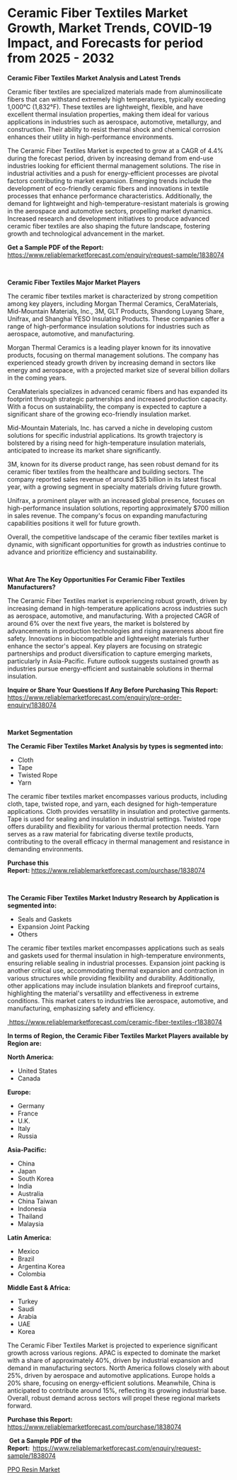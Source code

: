 <p><h1>Ceramic Fiber Textiles Market Growth, Market Trends, COVID-19 Impact, and Forecasts for period from 2025 - 2032</h1></p><p><strong>Ceramic Fiber Textiles Market Analysis and Latest Trends</strong></p>
<p><p>Ceramic fiber textiles are specialized materials made from aluminosilicate fibers that can withstand extremely high temperatures, typically exceeding 1,000°C (1,832°F). These textiles are lightweight, flexible, and have excellent thermal insulation properties, making them ideal for various applications in industries such as aerospace, automotive, metallurgy, and construction. Their ability to resist thermal shock and chemical corrosion enhances their utility in high-performance environments.</p><p>The Ceramic Fiber Textiles Market is expected to grow at a CAGR of 4.4% during the forecast period, driven by increasing demand from end-use industries looking for efficient thermal management solutions. The rise in industrial activities and a push for energy-efficient processes are pivotal factors contributing to market expansion. Emerging trends include the development of eco-friendly ceramic fibers and innovations in textile processes that enhance performance characteristics. Additionally, the demand for lightweight and high-temperature-resistant materials is growing in the aerospace and automotive sectors, propelling market dynamics. Increased research and development initiatives to produce advanced ceramic fiber textiles are also shaping the future landscape, fostering growth and technological advancement in the market.</p></p>
<p><strong>Get a Sample PDF of the Report:&nbsp;</strong> <a href="https://www.reliablemarketforecast.com/enquiry/request-sample/1838074?utm_campaign=3197&utm_medium=2&utm_source=Github&utm_content=ia&utm_term=31032025&utm_id=ceramic-fiber-textiles">https://www.reliablemarketforecast.com/enquiry/request-sample/1838074</a></p>
<p>&nbsp;</p>
<p><strong>Ceramic Fiber Textiles Major Market Players</strong></p>
<p><p>The ceramic fiber textiles market is characterized by strong competition among key players, including Morgan Thermal Ceramics, CeraMaterials, Mid-Mountain Materials, Inc., 3M, GLT Products, Shandong Luyang Share, Unifrax, and Shanghai YESO Insulating Products. These companies offer a range of high-performance insulation solutions for industries such as aerospace, automotive, and manufacturing.</p><p>Morgan Thermal Ceramics is a leading player known for its innovative products, focusing on thermal management solutions. The company has experienced steady growth driven by increasing demand in sectors like energy and aerospace, with a projected market size of several billion dollars in the coming years.</p><p>CeraMaterials specializes in advanced ceramic fibers and has expanded its footprint through strategic partnerships and increased production capacity. With a focus on sustainability, the company is expected to capture a significant share of the growing eco-friendly insulation market.</p><p>Mid-Mountain Materials, Inc. has carved a niche in developing custom solutions for specific industrial applications. Its growth trajectory is bolstered by a rising need for high-temperature insulation materials, anticipated to increase its market share significantly.</p><p>3M, known for its diverse product range, has seen robust demand for its ceramic fiber textiles from the healthcare and building sectors. The company reported sales revenue of around $35 billion in its latest fiscal year, with a growing segment in specialty materials driving future growth.</p><p>Unifrax, a prominent player with an increased global presence, focuses on high-performance insulation solutions, reporting approximately $700 million in sales revenue. The company's focus on expanding manufacturing capabilities positions it well for future growth.</p><p>Overall, the competitive landscape of the ceramic fiber textiles market is dynamic, with significant opportunities for growth as industries continue to advance and prioritize efficiency and sustainability.</p></p>
<p>&nbsp;</p>
<p><strong>What Are The Key Opportunities For Ceramic Fiber Textiles Manufacturers?</strong></p>
<p><p>The Ceramic Fiber Textiles market is experiencing robust growth, driven by increasing demand in high-temperature applications across industries such as aerospace, automotive, and manufacturing. With a projected CAGR of around 6% over the next five years, the market is bolstered by advancements in production technologies and rising awareness about fire safety. Innovations in biocompatible and lightweight materials further enhance the sector's appeal. Key players are focusing on strategic partnerships and product diversification to capture emerging markets, particularly in Asia-Pacific. Future outlook suggests sustained growth as industries pursue energy-efficient and sustainable solutions in thermal insulation.</p></p>
<p><strong>Inquire or Share Your Questions If Any Before Purchasing This Report:</strong> <a href="https://www.reliablemarketforecast.com/enquiry/pre-order-enquiry/1838074?utm_campaign=3197&utm_medium=2&utm_source=Github&utm_content=ia&utm_term=31032025&utm_id=ceramic-fiber-textiles">https://www.reliablemarketforecast.com/enquiry/pre-order-enquiry/1838074</a></p>
<p>&nbsp;</p>
<p><strong>Market Segmentation</strong></p>
<p><strong>The Ceramic Fiber Textiles Market Analysis by types is segmented into:</strong></p>
<p><ul><li>Cloth</li><li>Tape</li><li>Twisted Rope</li><li>Yarn</li></ul></p>
<p><p>The ceramic fiber textiles market encompasses various products, including cloth, tape, twisted rope, and yarn, each designed for high-temperature applications. Cloth provides versatility in insulation and protective garments. Tape is used for sealing and insulation in industrial settings. Twisted rope offers durability and flexibility for various thermal protection needs. Yarn serves as a raw material for fabricating diverse textile products, contributing to the overall efficacy in thermal management and resistance in demanding environments.</p></p>
<p><strong>Purchase this Report:&nbsp;</strong><a href="https://www.reliablemarketforecast.com/purchase/1838074?utm_campaign=3197&utm_medium=2&utm_source=Github&utm_content=ia&utm_term=31032025&utm_id=ceramic-fiber-textiles">https://www.reliablemarketforecast.com/purchase/1838074</a></p>
<p>&nbsp;</p>
<p><strong>The Ceramic Fiber Textiles Market Industry Research by Application is segmented into:</strong></p>
<p><ul><li>Seals and Gaskets</li><li>Expansion Joint Packing</li><li>Others</li></ul></p>
<p><p>The ceramic fiber textiles market encompasses applications such as seals and gaskets used for thermal insulation in high-temperature environments, ensuring reliable sealing in industrial processes. Expansion joint packing is another critical use, accommodating thermal expansion and contraction in various structures while providing flexibility and durability. Additionally, other applications may include insulation blankets and fireproof curtains, highlighting the material's versatility and effectiveness in extreme conditions. This market caters to industries like aerospace, automotive, and manufacturing, emphasizing safety and efficiency.</p></p>
<p><a href="https://www.reliablemarketforecast.com/ceramic-fiber-textiles-r1838074?utm_campaign=3197&utm_medium=2&utm_source=Github&utm_content=ia&utm_term=31032025&utm_id=ceramic-fiber-textiles">&nbsp;https://www.reliablemarketforecast.com/ceramic-fiber-textiles-r1838074</a></p>
<p><strong>In terms of Region, the Ceramic Fiber Textiles Market Players available by Region are:</strong></p>
<p>
    <p> <strong> North America: </strong>
        <ul>
            <li>United States</li>
            <li>Canada</li>
        </ul>
        </p> 
    <p> <strong> Europe: </strong>
        <ul>
            <li>Germany</li>
            <li>France</li>
            <li>U.K.</li>
            <li>Italy</li>
            <li>Russia</li>
        </ul>
        </p> 
    <p> <strong> Asia-Pacific: </strong>
        <ul>
            <li>China</li>
            <li>Japan</li>
            <li>South Korea</li>
            <li>India</li>
            <li>Australia</li>
            <li>China Taiwan</li>
            <li>Indonesia</li>
            <li>Thailand</li>
            <li>Malaysia</li>
        </ul>
        </p> 
    <p> <strong> Latin America: </strong>
        <ul>
            <li>Mexico</li>
            <li>Brazil</li>
            <li>Argentina Korea</li>
            <li>Colombia</li>
        </ul>
        </p> 
    <p> <strong> Middle East & Africa: </strong>
        <ul>
            <li>Turkey</li>
            <li>Saudi</li>
            <li>Arabia</li>
            <li>UAE</li>
            <li>Korea</li>
        </ul>
    </p>
    </p>
<p><p>The Ceramic Fiber Textiles Market is projected to experience significant growth across various regions. APAC is expected to dominate the market with a share of approximately 40%, driven by industrial expansion and demand in manufacturing sectors. North America follows closely with about 25%, driven by aerospace and automotive applications. Europe holds a 20% share, focusing on energy-efficient solutions. Meanwhile, China is anticipated to contribute around 15%, reflecting its growing industrial base. Overall, robust demand across sectors will propel these regional markets forward.</p></p>
<p><strong>Purchase this Report: </strong><a href="https://www.reliablemarketforecast.com/purchase/1838074?utm_campaign=3197&utm_medium=2&utm_source=Github&utm_content=ia&utm_term=31032025&utm_id=ceramic-fiber-textiles">https://www.reliablemarketforecast.com/purchase/1838074</a></p>
<p>&nbsp;<strong>Get a Sample PDF of the Report:&nbsp;&nbsp;</strong><a href="https://www.reliablemarketforecast.com/enquiry/request-sample/1838074?utm_campaign=3197&utm_medium=2&utm_source=Github&utm_content=ia&utm_term=31032025&utm_id=ceramic-fiber-textiles">https://www.reliablemarketforecast.com/enquiry/request-sample/1838074</a></p>
<p><strong></strong></p>
<p><p><a href="https://github.com/samesdufloiw/Market-Research-Report-List-1/blob/main/ppo-resin-market.md?utm_campaign=3197&utm_medium=2&utm_source=Github&utm_content=ia&utm_term=31032025&utm_id=ceramic-fiber-textiles">PPO Resin Market</a></p></p>